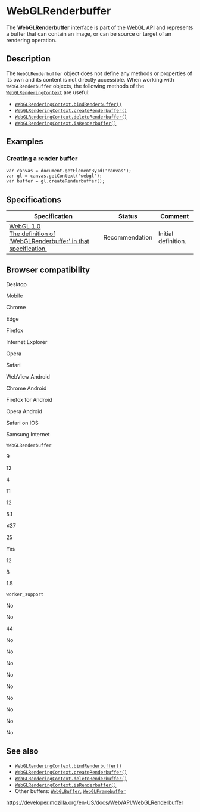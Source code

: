 WebGLRenderbuffer
=================

The **WebGLRenderbuffer** interface is part of the [WebGL API](webgl_api) and represents a buffer that can contain an image, or can be source or target of an rendering operation.

Description
-----------

The `WebGLRenderbuffer` object does not define any methods or properties of its own and its content is not directly accessible. When working with `WebGLRenderbuffer` objects, the following methods of the [`WebGLRenderingContext`](webglrenderingcontext) are useful:

-   [`WebGLRenderingContext.bindRenderbuffer()`](webglrenderingcontext/bindrenderbuffer)
-   [`WebGLRenderingContext.createRenderbuffer()`](webglrenderingcontext/createrenderbuffer)
-   [`WebGLRenderingContext.deleteRenderbuffer()`](webglrenderingcontext/deleterenderbuffer)
-   [`WebGLRenderingContext.isRenderbuffer()`](webglrenderingcontext/isrenderbuffer)

Examples
--------

### Creating a render buffer

    var canvas = document.getElementById('canvas');
    var gl = canvas.getContext('webgl');
    var buffer = gl.createRenderbuffer();

Specifications
--------------

<table><thead><tr class="header"><th>Specification</th><th>Status</th><th>Comment</th></tr></thead><tbody><tr class="odd"><td><a href="https://www.khronos.org/registry/webgl/specs/latest/1.0/#5.7">WebGL 1.0<br />
<span class="small">The definition of 'WebGLRenderbuffer' in that specification.</span></a></td><td><span class="spec-rec">Recommendation</span></td><td>Initial definition.</td></tr></tbody></table>

Browser compatibility
---------------------

Desktop

Mobile

Chrome

Edge

Firefox

Internet Explorer

Opera

Safari

WebView Android

Chrome Android

Firefox for Android

Opera Android

Safari on IOS

Samsung Internet

`WebGLRenderbuffer`

9

12

4

11

12

5.1

≤37

25

Yes

12

8

1.5

`worker_support`

No

No

44

No

No

No

No

No

No

No

No

No

See also
--------

-   [`WebGLRenderingContext.bindRenderbuffer()`](webglrenderingcontext/bindrenderbuffer)
-   [`WebGLRenderingContext.createRenderbuffer()`](webglrenderingcontext/createrenderbuffer)
-   [`WebGLRenderingContext.deleteRenderbuffer()`](webglrenderingcontext/deleterenderbuffer)
-   [`WebGLRenderingContext.isRenderbuffer()`](webglrenderingcontext/isrenderbuffer)
-   Other buffers: [`WebGLBuffer`](webglbuffer), [`WebGLFramebuffer`](webglframebuffer)

<a href="https://developer.mozilla.org/en-US/docs/Web/API/WebGLRenderbuffer" class="_attribution-link">https://developer.mozilla.org/en-US/docs/Web/API/WebGLRenderbuffer</a>
